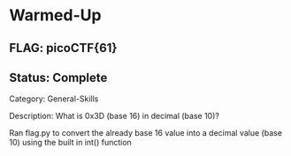 # Warmed-Up

## FLAG: picoCTF{61}

## Status: Complete

Category: General-Skills

Description: What is 0x3D (base 16) in decimal (base 10)?

Ran flag.py to convert the already base 16 value into a decimal value (base 10) using the built in int() function

